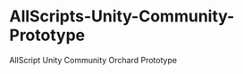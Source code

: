 AllScripts-Unity-Community-Prototype
====================================

AllScript Unity Community Orchard Prototype
